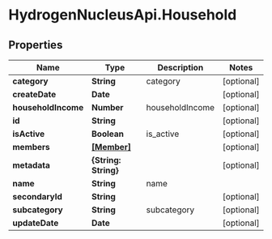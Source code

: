 # HydrogenNucleusApi.Household

## Properties
Name | Type | Description | Notes
------------ | ------------- | ------------- | -------------
**category** | **String** | category | [optional] 
**createDate** | **Date** |  | [optional] 
**householdIncome** | **Number** | householdIncome | [optional] 
**id** | **String** |  | [optional] 
**isActive** | **Boolean** | is_active | [optional] 
**members** | [**[Member]**](Member.md) |  | [optional] 
**metadata** | **{String: String}** |  | [optional] 
**name** | **String** | name | 
**secondaryId** | **String** |  | [optional] 
**subcategory** | **String** | subcategory | [optional] 
**updateDate** | **Date** |  | [optional] 


